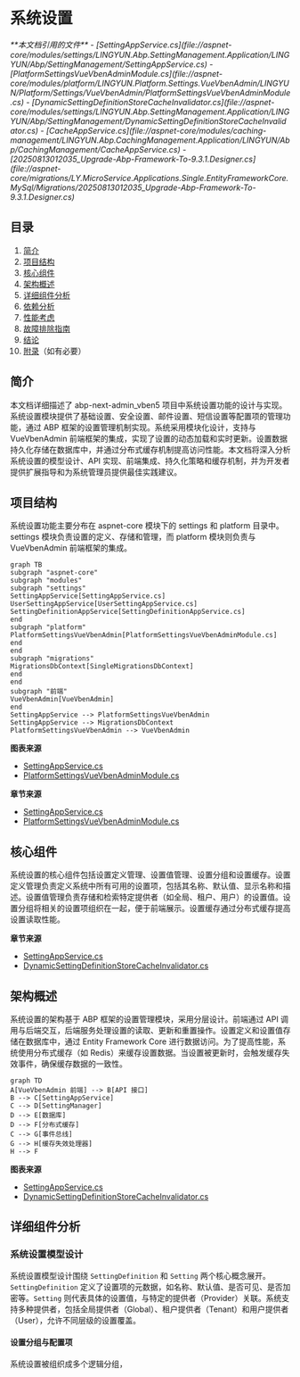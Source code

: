 
# 系统设置

<cite>
**本文档引用的文件**  
- [SettingAppService.cs](file://aspnet-core/modules/settings/LINGYUN.Abp.SettingManagement.Application/LINGYUN/Abp/SettingManagement/SettingAppService.cs)
- [PlatformSettingsVueVbenAdminModule.cs](file://aspnet-core/modules/platform/LINGYUN.Platform.Settings.VueVbenAdmin/LINGYUN/Platform/Settings/VueVbenAdmin/PlatformSettingsVueVbenAdminModule.cs)
- [DynamicSettingDefinitionStoreCacheInvalidator.cs](file://aspnet-core/modules/settings/LINGYUN.Abp.SettingManagement.Application/LINGYUN/Abp/SettingManagement/DynamicSettingDefinitionStoreCacheInvalidator.cs)
- [CacheAppService.cs](file://aspnet-core/modules/caching-management/LINGYUN.Abp.CachingManagement.Application/LINGYUN/Abp/CachingManagement/CacheAppService.cs)
- [20250813012035_Upgrade-Abp-Framework-To-9.3.1.Designer.cs](file://aspnet-core/migrations/LY.MicroService.Applications.Single.EntityFrameworkCore.MySql/Migrations/20250813012035_Upgrade-Abp-Framework-To-9.3.1.Designer.cs)
</cite>

## 目录
1. [简介](#简介)
2. [项目结构](#项目结构)
3. [核心组件](#核心组件)
4. [架构概述](#架构概述)
5. [详细组件分析](#详细组件分析)
6. [依赖分析](#依赖分析)
7. [性能考虑](#性能考虑)
8. [故障排除指南](#故障排除指南)
9. [结论](#结论)
10. [附录](#附录)（如有必要）

## 简介
本文档详细描述了 abp-next-admin_vben5 项目中系统设置功能的设计与实现。系统设置模块提供了基础设置、安全设置、邮件设置、短信设置等配置项的管理功能，通过 ABP 框架的设置管理机制实现。系统采用模块化设计，支持与 VueVbenAdmin 前端框架的集成，实现了设置的动态加载和实时更新。设置数据持久化存储在数据库中，并通过分布式缓存机制提高访问性能。本文档将深入分析系统设置的模型设计、API 实现、前端集成、持久化策略和缓存机制，并为开发者提供扩展指导和为系统管理员提供最佳实践建议。

## 项目结构
系统设置功能主要分布在 aspnet-core 模块下的 settings 和 platform 目录中。settings 模块负责设置的定义、存储和管理，而 platform 模块则负责与 VueVbenAdmin 前端框架的集成。

```mermaid
graph TB
subgraph "aspnet-core"
subgraph "modules"
subgraph "settings"
SettingAppService[SettingAppService.cs]
UserSettingAppService[UserSettingAppService.cs]
SettingDefinitionAppService[SettingDefinitionAppService.cs]
end
subgraph "platform"
PlatformSettingsVueVbenAdmin[PlatformSettingsVueVbenAdminModule.cs]
end
end
subgraph "migrations"
MigrationsDbContext[SingleMigrationsDbContext]
end
end
subgraph "前端"
VueVbenAdmin[VueVbenAdmin]
end
SettingAppService --> PlatformSettingsVueVbenAdmin
SettingAppService --> MigrationsDbContext
PlatformSettingsVueVbenAdmin --> VueVbenAdmin
```

**图表来源**  
- [SettingAppService.cs](file://aspnet-core/modules/settings/LINGYUN.Abp.SettingManagement.Application/LINGYUN/Abp/SettingManagement/SettingAppService.cs)
- [PlatformSettingsVueVbenAdminModule.cs](file://aspnet-core/modules/platform/LINGYUN.Platform.Settings.VueVbenAdmin/LINGYUN/Platform/Settings/VueVbenAdmin/PlatformSettingsVueVbenAdminModule.cs)

**章节来源**
- [SettingAppService.cs](file://aspnet-core/modules/settings/LINGYUN.Abp.SettingManagement.Application/LINGYUN/Abp/SettingManagement/SettingAppService.cs)
- [PlatformSettingsVueVbenAdminModule.cs](file://aspnet-core/modules/platform/LINGYUN.Platform.Settings.VueVbenAdmin/LINGYUN/Platform/Settings/VueVbenAdmin/PlatformSettingsVueVbenAdminModule.cs)

## 核心组件
系统设置的核心组件包括设置定义管理、设置值管理、设置分组和设置缓存。设置定义管理负责定义系统中所有可用的设置项，包括其名称、默认值、显示名称和描述。设置值管理负责存储和检索特定提供者（如全局、租户、用户）的设置值。设置分组将相关的设置项组织在一起，便于前端展示。设置缓存通过分布式缓存提高设置读取性能。

**章节来源**
- [SettingAppService.cs](file://aspnet-core/modules/settings/LINGYUN.Abp.SettingManagement.Application/LINGYUN/Abp/SettingManagement/SettingAppService.cs)
- [DynamicSettingDefinitionStoreCacheInvalidator.cs](file://aspnet-core/modules/settings/LINGYUN.Abp.SettingManagement.Application/LINGYUN/Abp/SettingManagement/DynamicSettingDefinitionStoreCacheInvalidator.cs)

## 架构概述
系统设置的架构基于 ABP 框架的设置管理模块，采用分层设计。前端通过 API 调用与后端交互，后端服务处理设置的读取、更新和重置操作。设置定义和设置值存储在数据库中，通过 Entity Framework Core 进行数据访问。为了提高性能，系统使用分布式缓存（如 Redis）来缓存设置数据。当设置被更新时，会触发缓存失效事件，确保缓存数据的一致性。

```mermaid
graph TD
A[VueVbenAdmin 前端] --> B[API 接口]
B --> C[SettingAppService]
C --> D[SettingManager]
D --> E[数据库]
D --> F[分布式缓存]
C --> G[事件总线]
G --> H[缓存失效处理器]
H --> F
```

**图表来源**  
- [SettingAppService.cs](file://aspnet-core/modules/settings/LINGYUN.Abp.SettingManagement.Application/LINGYUN/Abp/SettingManagement/SettingAppService.cs)
- [DynamicSettingDefinitionStoreCacheInvalidator.cs](file://aspnet-core/modules/settings/LINGYUN.Abp.SettingManagement.Application/LINGYUN/Abp/SettingManagement/DynamicSettingDefinitionStoreCacheInvalidator.cs)

## 详细组件分析

### 系统设置模型设计
系统设置模型设计围绕 `SettingDefinition` 和 `Setting` 两个核心概念展开。`SettingDefinition` 定义了设置项的元数据，如名称、默认值、是否可见、是否加密等。`Setting` 则代表具体的设置值，与特定的提供者（Provider）关联。系统支持多种提供者，包括全局提供者（Global）、租户提供者（Tenant）和用户提供者（User），允许不同层级的设置覆盖。

#### 设置分组与配置项
系统设置被组织成多个逻辑分组，